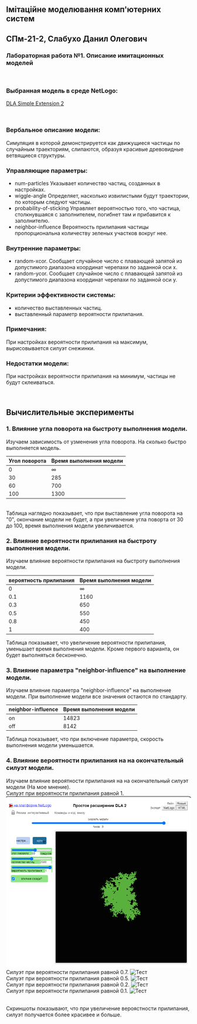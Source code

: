 ## Імітаційне моделювання комп'ютерних систем
## СПм-21-2, Слабухо Данил Олегович
### Лабораторная работа №**1**. Описание имитационных моделей

<br>

### Выбранная модель в среде NetLogo:
[DLA Simple Extension 2](http://www.netlogoweb.org/launch#http://www.netlogoweb.org/assets/modelslib/IABM%20Textbook/chapter%203/DLA%20Extensions/DLA%20Simple%20Extension%202.nlogo)

<br>

### Вербальное описание модели:
Симуляция в которой демонстрируется как движущиеся частицы по случайным траекториям, слипаются, образуя красивые древовидные ветвящиеся структуры.

### Управляющие параметры:
- num-particles Указывает количество частиц, созданных в настройках.
- wiggle-angle Определяет, насколько извилистыми будут траектории, по которым следуют частицы.
- probability-of-sticking Управляет вероятностью того, что частица, столкнувшаяся с заполнителем, погибнет там и прибавится к заполнителю.
- neighbor-influence Вероятность прилипания частицы пропорциональна количеству зеленых участков вокруг нее.

### Внутренние параметры:
- random-xcor. Сообщает случайное число с плавающей запятой из допустимого диапазона координат черепахи по заданной оси x.
- random-ycor. Сообщает случайное число с плавающей запятой из допустимого диапазона координат черепахи по заданной оси y.

### Критерии эффективности системы:
- количество выставленных частиц.
- выставленный параметр вероятности прилипания.

### Примечания:
При настройках вероятности прилипания на максимум, вырисовывается силуэт снежинки.

### Недостатки модели:
При настройках вероятности прилипания на минимум, частицы не будут склеиваться.

<br>

## Вычислительные эксперименты

### 1. Влияние угла поворота на быстроту выполнения модели.
Изучаем зависимость от узменения угла поворота. На сколько быстро выполняется модель. 

<table>
<thead>
<tr><th>Угол поворота</th><th>Время выполнения модели</th></tr>
</thead>
<tbody>
<tr><td>0</td><td>∞</td></tr>
<tr><td>30</td><td>285</td></tr>
<tr><td>60</td><td>700</td></tr>
<tr><td>100</td><td>1300</td></tr>
</tbody>
</table>

<br>
Таблица наглядно показывает, что при выставление угла поворота на "0", окончание модели не будет, а при увеличение угла поворта от 30 до 100, время выполнения модели увеличивается.

### 2. Влияние вероятности прилипания на быстроту выполнения модели.
Изучаем влияние вероятности прилипания на быстроту выполнения модели.

<table>
<thead>
<tr><th>вероятность прилипания</th><th>Время выполнения модели</th></tr>
</thead>
<tbody>
<tr><td>0</td><td>∞</td></tr>
<tr><td>0.1</td><td>1160</td></tr>
<tr><td>0.3</td><td>650</td></tr>
<tr><td>0.5</td><td>550</td></tr>
<tr><td>0.8</td><td>450</td></tr>
<tr><td>1</td><td>400</td></tr>
</tbody>
</table>

Таблица показывает, что увеличение вероятности прилипания, уменьшает время выполнения модели. Кроме первого варианта, он будет выполняться бесконечно.

### 3. Влияние параметра "neighbor-influence" на выполнение модели.
Изучаем влияние параметра "neighbor-influence" на выполнение модели. При выполнение модели все значения остаются по стандарту.

<table>
<thead>
<tr><th>neighbor-influence</th><th>Время выполнения модели</th></tr>
</thead>
<tbody>
<tr><td>on</td><td>14823</td></tr>
<tr><td>off</td><td>8142</td></tr>
</tbody>
</table>

Таблица показывает, что при включение параметра, скорость выполнения модели уменьшается.

### 4. Влияние вероятности прилипания на на окончательный силуэт модели.
Изучаем влияние вероятности прилипания на на окончательный силуэт модели (На мое мнение). 
<br>
Силуэт при вероятности прилипания равной 1.
<br>
![Тест](1.png)
<br>
Силуэт при вероятности прилипания равной 0.7.
![Тест](1_07.png)
<br>
Силуэт при вероятности прилипания равной 0.5.
![Тест](2_05.png)
<br>
Силуэт при вероятности прилипания равной 0.2.
![Тест](3_02.png)
<br>
Силуэт при вероятности прилипания равной 0.1.
![Тест](4_01.png)
<br>

<br>
Скриншоты показывают, что при увеличение вероястности прилипания, силуэт получается более красивее и больше.
